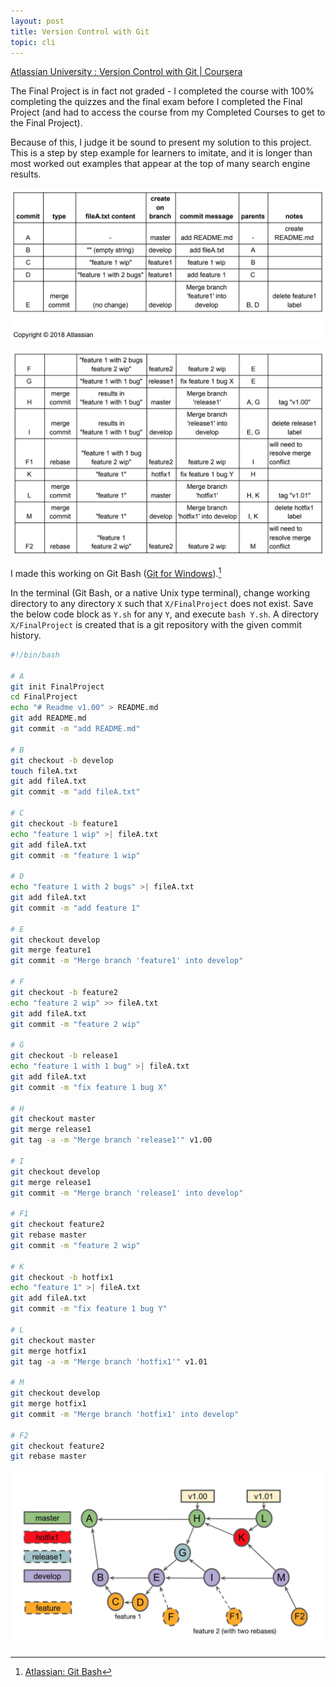 ```yaml
---
layout: post
title: Version Control with Git
topic: cli
---
```


[Atlassian University : Version Control with Git \| Coursera](https://www.coursera.org/learn/version-control-with-git)

The Final Project is in fact not graded - I completed the course with 100% completing the quizzes and the final exam before I completed
the Final Project (and had to access the course from my Completed Courses to get to the Final Project).

Because of this, I judge it be sound to present my solution to this project. This is a step by step example for learners to imitate,
and it is longer than most worked out examples that appear at the top of many search engine results.

[![© 2018 Atlassian](/images/Atlassian/FP1.png)](https://www.coursera.org/learn/version-control-with-git)

[![© 2018 Atlassian](/images/Atlassian/FP2.png)](https://www.coursera.org/learn/version-control-with-git)

I made this working on Git Bash ([Git for Windows](https://gitforwindows.org/)).[^1]

[^1]: [Atlassian: Git Bash](https://www.atlassian.com/git/tutorials/git-bash)

In the terminal (Git Bash, or a native Unix type terminal), change working directory to
any directory `X` such that `X/FinalProject` does not exist.
Save the below code block as `Y.sh` for any `Y`, and execute `bash Y.sh`.
A directory `X/FinalProject` is created that is a git repository with the given
commit history.

```bash
#!/bin/bash

# A
git init FinalProject
cd FinalProject
echo "# Readme v1.00" > README.md
git add README.md
git commit -m "add README.md"

# B
git checkout -b develop
touch fileA.txt
git add fileA.txt
git commit -m "add fileA.txt"

# C
git checkout -b feature1
echo "feature 1 wip" >| fileA.txt
git add fileA.txt
git commit -m "feature 1 wip"

# D
echo "feature 1 with 2 bugs" >| fileA.txt
git add fileA.txt
git commit -m "add feature 1"

# E
git checkout develop
git merge feature1
git commit -m "Merge branch 'feature1' into develop"

# F
git checkout -b feature2
echo "feature 2 wip" >> fileA.txt
git add fileA.txt
git commit -m "feature 2 wip"

# G
git checkout -b release1
echo "feature 1 with 1 bug" >| fileA.txt
git add fileA.txt
git commit -m "fix feature 1 bug X"

# H
git checkout master
git merge release1
git tag -a -m "Merge branch 'release1'" v1.00

# I
git checkout develop
git merge release1
git commit -m "Merge branch 'release1' into develop"

# F1
git checkout feature2
git rebase master
git commit -m "feature 2 wip"

# K
git checkout -b hotfix1
echo "feature 1" >| fileA.txt
git add fileA.txt
git commit -m "fix feature 1 bug Y"

# L
git checkout master
git merge hotfix1
git tag -a -m "Merge branch 'hotfix1'" v1.01

# M
git checkout develop
git merge hotfix1
git commit -m "Merge branch 'hotfix1' into develop"

# F2
git checkout feature2
git rebase master
```

[![Commit graph. © 2018 Atlassian](/images/Atlassian/FP3.png)](https://www.coursera.org/learn/version-control-with-git)